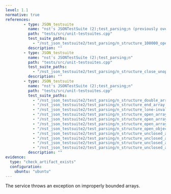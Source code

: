 ```yaml
---
level: 1.1
normative: true
references:
        - type: JSON_testsuite
          name: "nst's JSONTestSuite (2);test_parsing;n (previously overflowed)"
          path: "tests/src/unit-testsuites.cpp"
          test_suite_paths:
            - "/nst_json_testsuite2/test_parsing/n_structure_100000_opening_arrays.json"
          description: ""
        - type: JSON_testsuite
          name: "nst's JSONTestSuite (2);test_parsing;n"
          path: "tests/src/unit-testsuites.cpp"
          test_suite_paths:
            - "/nst_json_testsuite2/test_parsing/n_structure_close_unopened_array.json"
          description: ""
        - type: JSON_testsuite
          name: "nst's JSONTestSuite (2);test_parsing;n"
          path: "tests/src/unit-testsuites.cpp"
          test_suite_paths:
            - "/nst_json_testsuite2/test_parsing/n_structure_double_array.json"
            - "/nst_json_testsuite2/test_parsing/n_structure_end_array.json"
            - "/nst_json_testsuite2/test_parsing/n_structure_lone-invalid-utf-8.json"
            - "/nst_json_testsuite2/test_parsing/n_structure_open_array_apostrophe.json"
            - "/nst_json_testsuite2/test_parsing/n_structure_open_array_comma.json"
            - "/nst_json_testsuite2/test_parsing/n_structure_open_array_open_object.json"   
            - "/nst_json_testsuite2/test_parsing/n_structure_open_object_close_array.json"
            - "/nst_json_testsuite2/test_parsing/n_structure_unclosed_array.json"
            - "/nst_json_testsuite2/test_parsing/n_structure_unclosed_array_partial_null.json"
            - "/nst_json_testsuite2/test_parsing/n_structure_unclosed_array_unfinished_false.json"
            - "/nst_json_testsuite2/test_parsing/n_structure_unclosed_array_unfinished_true.json"
          description: ""
evidence:
  type: "check_artifact_exists"
  configuration:
    ubuntu: "ubuntu"
---
```


The service throws an exception on improperly bounded arrays.